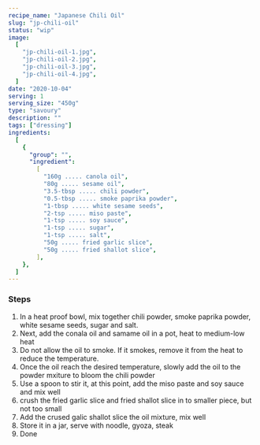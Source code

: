 ```yaml
---
recipe_name: "Japanese Chili Oil"
slug: "jp-chili-oil"
status: "wip"
image:
  [
    "jp-chili-oil-1.jpg",
    "jp-chili-oil-2.jpg",
    "jp-chili-oil-3.jpg",
    "jp-chili-oil-4.jpg",
  ]
date: "2020-10-04"
serving: 1
serving_size: "450g"
type: "savoury"
description: ""
tags: ["dressing"]
ingredients:
  [
    {
      "group": "",
      "ingredient":
        [
          "160g ..... canola oil",
          "80g ..... sesame oil",
          "3.5-tbsp ..... chili powder",
          "0.5-tbsp ..... smoke paprika powder",
          "1-tbsp ..... white sesame seeds",
          "2-tsp ..... miso paste",
          "1-tsp ..... soy sauce",
          "1-tsp ..... sugar",
          "1-tsp ..... salt",
          "50g ..... fried garlic slice",
          "50g ..... fried shallot slice",
        ],
    },
  ]
---
```


### Steps

1. In a heat proof bowl, mix together chili powder, smoke paprika powder, white sesame seeds, sugar and salt.
2. Next, add the conala oil and samame oil in a pot, heat to medium-low heat
3. Do not allow the oil to smoke. If it smokes, remove it from the heat to reduce the temperature.
4. Once the oil reach the desired temperature, slowly add the oil to the powder mxiture to bloom the chili powder
5. Use a spoon to stir it, at this point, add the miso paste and soy sauce and mix well
6. crush the fried garlic slice and fried shallot slice in to smaller piece, but not too small
7. Add the crused galic shallot slice the oil mixture, mix well
8. Store it in a jar, serve with noodle, gyoza, steak
9. Done
